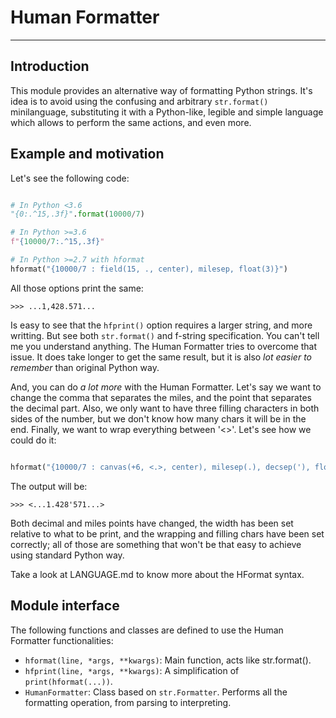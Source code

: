 # Human Formatter
___

## Introduction
This module provides an alternative way of formatting Python strings. It's idea is to avoid using the confusing and arbitrary `str.format()` minilanguage, substituting it with a Python-like, legible and simple language which allows to perform the same actions, and even more.

## Example and motivation
Let's see the following code:

```python

# In Python <3.6
"{0:.^15,.3f}".format(10000/7)

# In Python >=3.6
f"{10000/7:.^15,.3f}"

# In Python >=2.7 with hformat
hformat("{10000/7 : field(15, ., center), milesep, float(3)}")

```

All those options print the same:

	>>> ...1,428.571...

Is easy to see that the `hfprint()` option requires a larger string, and more writting. But see both `str.format()` and f-string specification. You can't tell me you understand anything. The Human Formatter tries to overcome that issue. It does take longer to get the same result, but it is also *lot easier to remember* than original Python way.

And, you can do *a lot more* with the Human Formatter. Let's say we want to change the comma that separates the miles, and the point that separates the decimal part. Also, we only want to have three filling characters in both sides of the number, but we don't know how many chars it will be in the end. Finally, we want to wrap everything between '<>'. Let's see how we could do it:

```python

hformat("{10000/7 : canvas(+6, <.>, center), milesep(.), decsep('), float(3)}")

```

The output will be:

	>>> <...1.428'571...>

Both decimal and miles points have changed, the width has been set relative to what to be print, and the wrapping and filling chars have been set correctly; all of those are something that won't be that easy to achieve using standard Python way.

Take a look at LANGUAGE.md to know more about the HFormat syntax.

## Module interface
The following functions and classes are defined to use the Human Formatter functionalities:

* `hformat(line, *args, **kwargs)`: Main function, acts like str.format().
* `hfprint(line, *args, **kwargs)`: A simplification of `print(hformat(...))`.
* `HumanFormatter`: Class based on `str.Formatter`. Performs all the formatting operation, from parsing to interpreting.



